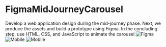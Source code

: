 # FigmaMidJourneyCarousel
Develop a web application design during the mid-journey phase. Next, we produce the assets and build a prototype using Figma. In the concluding step, use HTML, CSS, and JavaScript to animate the carousel
![Figma](https://github.com/abs110020/FigmaMidJourneyCarousel/assets/5025282/48c51f67-9666-4f2f-a92d-0bcaba5dfd39)
![Mobile](https://github.com/abs110020/FigmaMidJourneyCarousel/assets/5025282/3a126888-468a-4c33-8d23-635e37f9f102)
![Mobile](https://github.com/abs110020/FigmaMidJourneyCarousel/assets/5025282/fee32820-a2d8-415b-b159-ddf63f901583)
